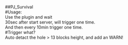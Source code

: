 ##PJ_Survival  
#Usage:  
Use the plugin and wait  
30sec after start server, will trigger one time.  
And then every 10min trigger one time.  
#Trigger what?  
Auto detact the hole > 13 blocks height, and add an WARN!
